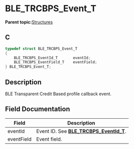 # BLE\_TRCBPS\_Event\_T

**Parent topic:**[Structures](GUID-C64524AB-A096-439F-822F-589F1DD85ED8.md)

## C

```c
typedef struct BLE_TRCBPS_Event_T
{
    BLE_TRCBPS_EventId_T       eventId;
    BLE_TRCBPS_EventField_T    eventField;
} BLE_TRCBPS_Event_T;
```

## Description

BLE Transparent Credit Based profile callback event.

## Field Documentation

|Field|Description|
|-----|-----------|
|eventId|Event ID. See **[BLE\_TRCBPS\_EventId\_T](GUID-2462B148-1BB3-4F4B-AF61-4DD6276E83F6.md)**.|
|eventField|Event field.|

